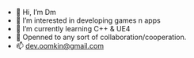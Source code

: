 - 👋 Hi, I’m Dm
- 👀 I’m interested in developing games n apps
- 🌱 I’m currently learning C++ & UE4
- 💞️ Openned to any sort of collaboration/cooperation.
- 📫 dev.oomkin@gmail.com

<!---
blvcksmith/blvcksmith is a ✨ special ✨ repository because its `README.md` (this file) appears on your GitHub profile.
You can click the Preview link to take a look at your changes.
--->
